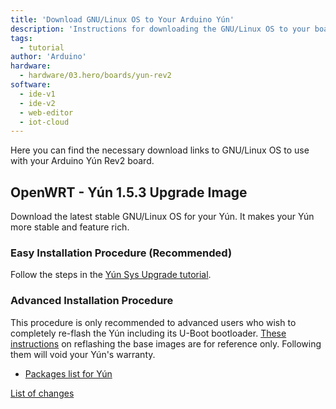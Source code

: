 ```yaml
---
title: 'Download GNU/Linux OS to Your Arduino Yún'
description: 'Instructions for downloading the GNU/Linux OS to your board.'
tags: 
  - tutorial
author: 'Arduino'
hardware:
  - hardware/03.hero/boards/yun-rev2
software:
  - ide-v1
  - ide-v2
  - web-editor
  - iot-cloud
---
```


Here you can find the necessary download links to GNU/Linux OS to use with your Arduino Yún Rev2 board.

## OpenWRT - Yún 1.5.3 Upgrade Image

Download the latest stable GNU/Linux OS for your Yún. It makes your Yún more stable and feature rich.

### Easy Installation Procedure (Recommended)

Follow the steps in the [Yún Sys Upgrade tutorial](./yun-sys-upgrade).

### Advanced Installation Procedure

This procedure is only recommended to advanced users who wish to completely re-flash the Yún including its U-Boot bootloader. [These instructions](./yun-u-boot-reflash) on reflashing the base images are for reference only. Following them will void your Yún's warranty.

<DownloadLink href="/openwrtyun/1/YunSysupgradeImage_v1.5.3.zip" title="Download" />

- [Packages list for Yún](//downloads.arduino.cc/openwrtyun/1/packages/index.html)

[List of changes](https://github.com/arduino/openwrt-yun/blob/master/ChangeLog)